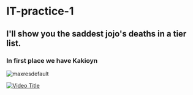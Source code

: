 # IT-practice-1
## I'll show you the saddest jojo's deaths in a tier list.

### **In first place we have Kakioyn**

![maxresdefault](https://github.com/user-attachments/assets/98b34106-2fc2-4601-bc2f-8c975721af4a)


[![Video Title](https://img.youtube.com/vi/auW_7WzCsFk/0.jpg)](https://www.youtube.com/watch?v=auW_7WzCsFk)
